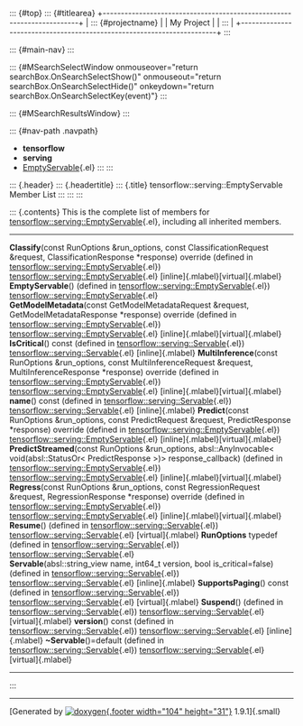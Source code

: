 ::: {#top}
::: {#titlearea}
+-----------------------------------------------------------------------+
| ::: {#projectname}                                                    |
| My Project                                                            |
| :::                                                                   |
+-----------------------------------------------------------------------+
:::

::: {#main-nav}
:::

::: {#MSearchSelectWindow onmouseover="return searchBox.OnSearchSelectShow()" onmouseout="return searchBox.OnSearchSelectHide()" onkeydown="return searchBox.OnSearchSelectKey(event)"}
:::

::: {#MSearchResultsWindow}
:::

::: {#nav-path .navpath}
-   **tensorflow**
-   **serving**
-   [EmptyServable](classtensorflow_1_1serving_1_1EmptyServable.html){.el}
:::
:::

::: {.header}
::: {.headertitle}
::: {.title}
tensorflow::serving::EmptyServable Member List
:::
:::
:::

::: {.contents}
This is the complete list of members for
[tensorflow::serving::EmptyServable](classtensorflow_1_1serving_1_1EmptyServable.html){.el},
including all inherited members.

  --------------------------------------------------------------------------------------------------------------------------------------------------------------------------------------------------------------------------------------------------- --------------------------------------------------------------------------------------------- -------------------------------------
  **Classify**(const RunOptions &run\_options, const ClassificationRequest &request, ClassificationResponse \*response) override (defined in [tensorflow::serving::EmptyServable](classtensorflow_1_1serving_1_1EmptyServable.html){.el})             [tensorflow::serving::EmptyServable](classtensorflow_1_1serving_1_1EmptyServable.html){.el}   [inline]{.mlabel}[virtual]{.mlabel}
  **EmptyServable**() (defined in [tensorflow::serving::EmptyServable](classtensorflow_1_1serving_1_1EmptyServable.html){.el})                                                                                                                        [tensorflow::serving::EmptyServable](classtensorflow_1_1serving_1_1EmptyServable.html){.el}   
  **GetModelMetadata**(const GetModelMetadataRequest &request, GetModelMetadataResponse \*response) override (defined in [tensorflow::serving::EmptyServable](classtensorflow_1_1serving_1_1EmptyServable.html){.el})                                 [tensorflow::serving::EmptyServable](classtensorflow_1_1serving_1_1EmptyServable.html){.el}   [inline]{.mlabel}[virtual]{.mlabel}
  **IsCritical**() const (defined in [tensorflow::serving::Servable](classtensorflow_1_1serving_1_1Servable.html){.el})                                                                                                                               [tensorflow::serving::Servable](classtensorflow_1_1serving_1_1Servable.html){.el}             [inline]{.mlabel}
  **MultiInference**(const RunOptions &run\_options, const MultiInferenceRequest &request, MultiInferenceResponse \*response) override (defined in [tensorflow::serving::EmptyServable](classtensorflow_1_1serving_1_1EmptyServable.html){.el})       [tensorflow::serving::EmptyServable](classtensorflow_1_1serving_1_1EmptyServable.html){.el}   [inline]{.mlabel}[virtual]{.mlabel}
  **name**() const (defined in [tensorflow::serving::Servable](classtensorflow_1_1serving_1_1Servable.html){.el})                                                                                                                                     [tensorflow::serving::Servable](classtensorflow_1_1serving_1_1Servable.html){.el}             [inline]{.mlabel}
  **Predict**(const RunOptions &run\_options, const PredictRequest &request, PredictResponse \*response) override (defined in [tensorflow::serving::EmptyServable](classtensorflow_1_1serving_1_1EmptyServable.html){.el})                            [tensorflow::serving::EmptyServable](classtensorflow_1_1serving_1_1EmptyServable.html){.el}   [inline]{.mlabel}[virtual]{.mlabel}
  **PredictStreamed**(const RunOptions &run\_options, absl::AnyInvocable\< void(absl::StatusOr\< PredictResponse \>)\> response\_callback) (defined in [tensorflow::serving::EmptyServable](classtensorflow_1_1serving_1_1EmptyServable.html){.el})   [tensorflow::serving::EmptyServable](classtensorflow_1_1serving_1_1EmptyServable.html){.el}   [inline]{.mlabel}[virtual]{.mlabel}
  **Regress**(const RunOptions &run\_options, const RegressionRequest &request, RegressionResponse \*response) override (defined in [tensorflow::serving::EmptyServable](classtensorflow_1_1serving_1_1EmptyServable.html){.el})                      [tensorflow::serving::EmptyServable](classtensorflow_1_1serving_1_1EmptyServable.html){.el}   [inline]{.mlabel}[virtual]{.mlabel}
  **Resume**() (defined in [tensorflow::serving::Servable](classtensorflow_1_1serving_1_1Servable.html){.el})                                                                                                                                         [tensorflow::serving::Servable](classtensorflow_1_1serving_1_1Servable.html){.el}             [virtual]{.mlabel}
  **RunOptions** typedef (defined in [tensorflow::serving::Servable](classtensorflow_1_1serving_1_1Servable.html){.el})                                                                                                                               [tensorflow::serving::Servable](classtensorflow_1_1serving_1_1Servable.html){.el}             
  **Servable**(absl::string\_view name, int64\_t version, bool is\_critical=false) (defined in [tensorflow::serving::Servable](classtensorflow_1_1serving_1_1Servable.html){.el})                                                                     [tensorflow::serving::Servable](classtensorflow_1_1serving_1_1Servable.html){.el}             [inline]{.mlabel}
  **SupportsPaging**() const (defined in [tensorflow::serving::Servable](classtensorflow_1_1serving_1_1Servable.html){.el})                                                                                                                           [tensorflow::serving::Servable](classtensorflow_1_1serving_1_1Servable.html){.el}             [virtual]{.mlabel}
  **Suspend**() (defined in [tensorflow::serving::Servable](classtensorflow_1_1serving_1_1Servable.html){.el})                                                                                                                                        [tensorflow::serving::Servable](classtensorflow_1_1serving_1_1Servable.html){.el}             [virtual]{.mlabel}
  **version**() const (defined in [tensorflow::serving::Servable](classtensorflow_1_1serving_1_1Servable.html){.el})                                                                                                                                  [tensorflow::serving::Servable](classtensorflow_1_1serving_1_1Servable.html){.el}             [inline]{.mlabel}
  **\~Servable**()=default (defined in [tensorflow::serving::Servable](classtensorflow_1_1serving_1_1Servable.html){.el})                                                                                                                             [tensorflow::serving::Servable](classtensorflow_1_1serving_1_1Servable.html){.el}             [virtual]{.mlabel}
  --------------------------------------------------------------------------------------------------------------------------------------------------------------------------------------------------------------------------------------------------- --------------------------------------------------------------------------------------------- -------------------------------------
:::

------------------------------------------------------------------------

[Generated by [![doxygen](doxygen.svg){.footer width="104"
height="31"}](https://www.doxygen.org/index.html) 1.9.1]{.small}
